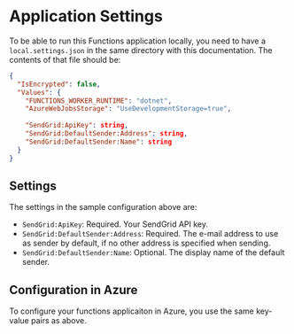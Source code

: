 ﻿Application Settings
====================

To be able to run this Functions application locally, you need to have a `local.settings.json` in the same directory with this documentation. The contents of that file should be:

``` JSON
{
  "IsEncrypted": false,
  "Values": {
    "FUNCTIONS_WORKER_RUNTIME": "dotnet",
    "AzureWebJobsStorage": "UseDevelopmentStorage=true",
    
    "SendGrid:ApiKey": string,
    "SendGrid:DefaultSender:Address": string,
    "SendGrid:DefaultSender:Name": string
  }
}
```


Settings
--------
The settings in the sample configuration above are:

- `SendGrid:ApiKey`: Required. Your SendGrid API key.
- `SendGrid:DefaultSender:Address`: Required. The e-mail address to use as sender by default, if no other address is specified when sending.
- `SendGrid:DefaultSender:Name`: Optional. The display name of the default sender.


Configuration in Azure
----------------------
To configure your functions applicaiton in Azure, you use the same key-value pairs as above.